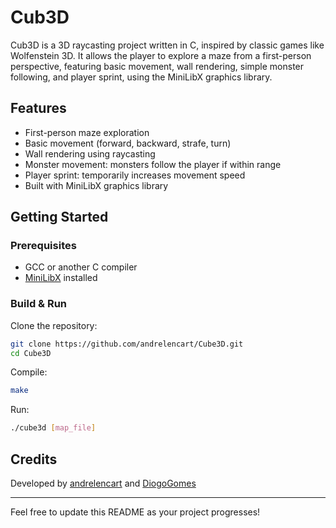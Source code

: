 # Cub3D

Cub3D is a 3D raycasting project written in C, inspired by classic games like Wolfenstein 3D. It allows the player to explore a maze from a first-person perspective, featuring basic movement, wall rendering, simple monster following, and player sprint, using the MiniLibX graphics library.

## Features

- First-person maze exploration
- Basic movement (forward, backward, strafe, turn)
- Wall rendering using raycasting
- Monster movement: monsters follow the player if within range
- Player sprint: temporarily increases movement speed
- Built with MiniLibX graphics library

## Getting Started

### Prerequisites

- GCC or another C compiler
- [MiniLibX](https://harm-smits.github.io/42docs/libs/minilibx/) installed

### Build & Run

Clone the repository:
```sh
git clone https://github.com/andrelencart/Cube3D.git
cd Cube3D
```

Compile:
```sh
make
```

Run:
```sh
./cube3d [map_file]
```

## Credits

Developed by [andrelencart](https://github.com/andrelencart) and [DiogoGomes](https://github.com/DiogoFTL-Gomes)

---

Feel free to update this README as your project progresses!
